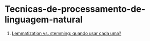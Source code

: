 # Tecnicas-de-processamento-de-linguagem-natural

1) [Lemmatization vs. stemming: quando usar cada uma?](https://www.alura.com.br/artigos/lemmatization-vs-stemming-quando-usar-cada-uma)
